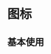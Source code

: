 # 图标

## 基本使用

<preview path="../../examples/icon/basic.vue" title="基础使用" description="你可以通过 iconfont 来扩展图标"></preview>
